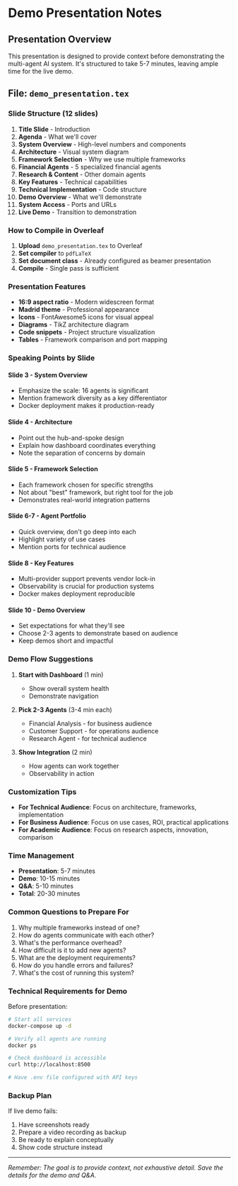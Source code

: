 # Demo Presentation Notes

## Presentation Overview

This presentation is designed to provide context before demonstrating the multi-agent AI system. It's structured to take 5-7 minutes, leaving ample time for the live demo.

## File: `demo_presentation.tex`

### Slide Structure (12 slides)

1. **Title Slide** - Introduction
2. **Agenda** - What we'll cover
3. **System Overview** - High-level numbers and components
4. **Architecture** - Visual system diagram
5. **Framework Selection** - Why we use multiple frameworks
6. **Financial Agents** - 5 specialized financial agents
7. **Research & Content** - Other domain agents
8. **Key Features** - Technical capabilities
9. **Technical Implementation** - Code structure
10. **Demo Overview** - What we'll demonstrate
11. **System Access** - Ports and URLs
12. **Live Demo** - Transition to demonstration

### How to Compile in Overleaf

1. **Upload** `demo_presentation.tex` to Overleaf
2. **Set compiler** to `pdfLaTeX`
3. **Set document class** - Already configured as beamer presentation
4. **Compile** - Single pass is sufficient

### Presentation Features

- **16:9 aspect ratio** - Modern widescreen format
- **Madrid theme** - Professional appearance
- **Icons** - FontAwesome5 icons for visual appeal
- **Diagrams** - TikZ architecture diagram
- **Code snippets** - Project structure visualization
- **Tables** - Framework comparison and port mapping

### Speaking Points by Slide

#### Slide 3 - System Overview
- Emphasize the scale: 16 agents is significant
- Mention framework diversity as a key differentiator
- Docker deployment makes it production-ready

#### Slide 4 - Architecture
- Point out the hub-and-spoke design
- Explain how dashboard coordinates everything
- Note the separation of concerns by domain

#### Slide 5 - Framework Selection
- Each framework chosen for specific strengths
- Not about "best" framework, but right tool for the job
- Demonstrates real-world integration patterns

#### Slide 6-7 - Agent Portfolio
- Quick overview, don't go deep into each
- Highlight variety of use cases
- Mention ports for technical audience

#### Slide 8 - Key Features
- Multi-provider support prevents vendor lock-in
- Observability is crucial for production systems
- Docker makes deployment reproducible

#### Slide 10 - Demo Overview
- Set expectations for what they'll see
- Choose 2-3 agents to demonstrate based on audience
- Keep demos short and impactful

### Demo Flow Suggestions

1. **Start with Dashboard** (1 min)
   - Show overall system health
   - Demonstrate navigation

2. **Pick 2-3 Agents** (3-4 min each)
   - Financial Analysis - for business audience
   - Customer Support - for operations audience
   - Research Agent - for technical audience

3. **Show Integration** (2 min)
   - How agents can work together
   - Observability in action

### Customization Tips

- **For Technical Audience**: Focus on architecture, frameworks, implementation
- **For Business Audience**: Focus on use cases, ROI, practical applications
- **For Academic Audience**: Focus on research aspects, innovation, comparison

### Time Management

- **Presentation**: 5-7 minutes
- **Demo**: 10-15 minutes
- **Q&A**: 5-10 minutes
- **Total**: 20-30 minutes

### Common Questions to Prepare For

1. Why multiple frameworks instead of one?
2. How do agents communicate with each other?
3. What's the performance overhead?
4. How difficult is it to add new agents?
5. What are the deployment requirements?
6. How do you handle errors and failures?
7. What's the cost of running this system?

### Technical Requirements for Demo

Before presentation:
```bash
# Start all services
docker-compose up -d

# Verify all agents are running
docker ps

# Check dashboard is accessible
curl http://localhost:8500

# Have .env file configured with API keys
```

### Backup Plan

If live demo fails:
1. Have screenshots ready
2. Prepare a video recording as backup
3. Be ready to explain conceptually
4. Show code structure instead

---

*Remember: The goal is to provide context, not exhaustive detail. Save the details for the demo and Q&A.*
